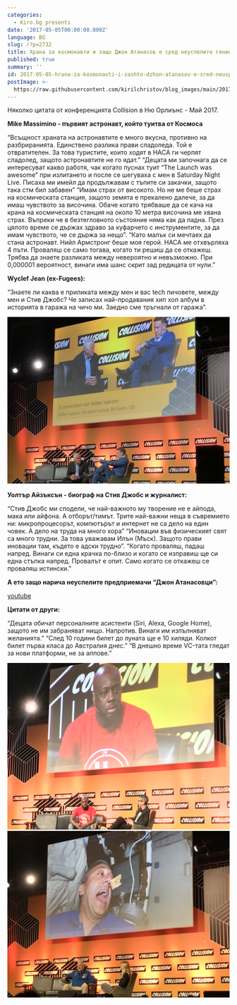 ```yaml
---
categories:
  - Kiro.bg presents
date: '2017-05-05T00:00:00.000Z'
language: BG
slug: /?p=2732
title: Храна за космонавти и защо Джон Атанасов е сред неуспелите гении?
published: true
summary: ''
id: 2017-05-05-hrana-za-kosmonavti-i-zashto-dzhon-atanasov-e-sred-neuspelite-genii
postImage: >-
  https://raw.githubusercontent.com/kirilchristov/blog_images/main/2017/05/IMG_1352.jpg
---
```


Няколко цитата от конференцията Collision в Ню Орлиънс - Май 2017.

**Mike Massimino - първият астронавт, който туитва от Космоса**

“Всъщност храната на астронавтите е много вкусна, противно на разбриранията. Единствено разлика прави сладоледа. Той е отвратителен. За това туристите, които ходят в НАСА ги черпят сладолед, защото астронавтите не го ядат.” “Децата ми започнага да се интересуват какво работя, чак когато пуснах туит “The Launch was awesome” при излитането и после се шегуваха с мен в Saturday Night Live. Писаха ми имейл да продължавам с тъпите си закачки, защото така стм бил забавен” “Имам страх от високото. Но не ме беше страх на космическата станция, защото земята е прекалено далече, за да имаш чувството за височина. Обаче когато трябваше да се кача на крана на космическата станция на около 10 метра височина ме хвана страх. Въпреки че в безтегловното състояние няма как да падна. През цялото време се държах здраво за куфарчето с инструментите, за да имам чувството, че се държа за нещо”. “Като малък си мечтаех да стана астронавт. Нийл Армстронг беше моя герой. НАСА ме отхвърляха 4 пъти. Проваляш се само тогава, когато ти решиш да се откажеш. Трябва да знаете разликата между невероятно и невъзможно. При 0,000001 вероятност, винаги има шанс скрит зад редицата от нули.”

**Wyclef Jean (ex-Fugees):**

“Знаете ли каква е приликата между мен и вас tech пичовете, между мен и Стив Джобс? Че записах най-продавания хип хоп албум в историята в гаража на чичо ми. Заедно сме тръгнали от гаража”.

![IMG_1352](https://raw.githubusercontent.com/kirilchristov/blog_images/main/2017/05/IMG_1352.jpg)

**Уолтър Айзъксън - биограф на Стив Джобс и журналист:**

“Стив Джобс ми сподели, че най-важното му творение не е айпода, мака или айфона. А отборът/тимът. Трите най-важни неща в съвремието ни: микропроцесорът, компютърът и интернет не са дело на един човек. А дело на труда на много хора” “Иновации във физическият свят са много трудни. За това уважавам Илън (Мъск). Защото прави иновации там, където е адски трудно”. “Когато проваляш, падаш напред. Винаги си една крачка по-близо и когато се изправиш ще си една стъпка напред. Провалът е опит. Само когато се откажеш се проваляш истински.”

**А ето защо нарича неуспелите предприемачи “Джон Атанасовци”:**

[youtube](https://www.youtube.com/watch?v=n1W1BZ9v3LQ)

**Цитати от други:**

“Децата обичат персоналните асистенти (Siri, Alexa, Google Home), защото не им забраняват нищо. Напротив. Винаги им изпълняват желанията.” “След 10 години билет до луната ще е 10 хиляди. Колкот билет първа класа до Австралия днес.” “В днешно време VC-тата гледат за нови платформи, не за аппове.”

![IMG_1352](https://raw.githubusercontent.com/kirilchristov/blog_images/main/2017/05/IMG_1342.jpg)
![IMG_1352](https://raw.githubusercontent.com/kirilchristov/blog_images/main/2017/05/IMG_1329.jpg)
